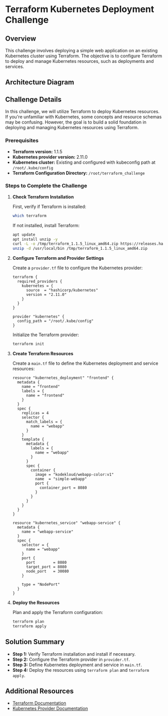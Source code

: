 # Terraform Kubernetes Deployment Challenge

## Overview

This challenge involves deploying a simple web application on an existing Kubernetes cluster using Terraform. The objective is to configure Terraform to deploy and manage Kubernetes resources, such as deployments and services.

## Architecture Diagram



## Challenge Details

In this challenge, we will utilize Terraform to deploy Kubernetes resources. If you're unfamiliar with Kubernetes, some concepts and resource schemas may be confusing. However, the goal is to build a solid foundation in deploying and managing Kubernetes resources using Terraform.

### Prerequisites

- **Terraform version:** 1.1.5
- **Kubernetes provider version:** 2.11.0
- **Kubernetes cluster:** Existing and configured with kubeconfig path at `/root/.kube/config`
- **Terraform Configuration Directory:** `/root/terraform_challenge`

### Steps to Complete the Challenge

1. **Check Terraform Installation**

   First, verify if Terraform is installed:

   ```bash
   which terraform
   ```

   If not installed, install Terraform:

   ```bash
   apt update
   apt install unzip -y
   curl -L -o /tmp/terraform_1.1.5_linux_amd64.zip https://releases.hashicorp.com/terraform/1.1.5/terraform_1.1.5_linux_amd64.zip
   unzip -d /usr/local/bin /tmp/terraform_1.1.5_linux_amd64.zip
   ```

2. **Configure Terraform and Provider Settings**

   Create a `provider.tf` file to configure the Kubernetes provider:

   ```hcl
   terraform {
     required_providers {
       kubernetes = {
         source  = "hashicorp/kubernetes"
         version = "2.11.0"
       }
     }
   }

   provider "kubernetes" {
     config_path = "/root/.kube/config"
   }
   ```

   Initialize the Terraform provider:

   ```bash
   terraform init
   ```

3. **Create Terraform Resources**

   Create a `main.tf` file to define the Kubernetes deployment and service resources:

   ```hcl
   resource "kubernetes_deployment" "frontend" {
     metadata {
       name = "frontend"
       labels = {
         name = "frontend"
       }
     }
     spec {
       replicas = 4
       selector {
         match_labels = {
           name = "webapp"
         }
       }
       template {
         metadata {
           labels = {
             name = "webapp"
           }
         }
         spec {
           container {
             image = "kodekloud/webapp-color:v1"
             name  = "simple-webapp"
             port {
               container_port = 8080
             }
           }
         }
       }
     }
   }

   resource "kubernetes_service" "webapp-service" {
     metadata {
       name = "webapp-service"
     }
     spec {
       selector = {
         name = "webapp"
       }
       port {
         port        = 8080
         target_port = 8080
         node_port   = 30080
       }

       type = "NodePort"
     }
   }
   ```

4. **Deploy the Resources**

   Plan and apply the Terraform configuration:

   ```bash
   terraform plan
   terraform apply
   ```

## Solution Summary

- **Step 1:** Verify Terraform installation and install if necessary.
- **Step 2:** Configure the Terraform provider in `provider.tf`.
- **Step 3:** Define Kubernetes deployment and service in `main.tf`.
- **Step 4:** Deploy the resources using `terraform plan` and `terraform apply`.

## Additional Resources

- [Terraform Documentation](https://www.terraform.io/docs/index.html)
- [Kubernetes Provider Documentation](https://registry.terraform.io/providers/hashicorp/kubernetes/latest/docs)
